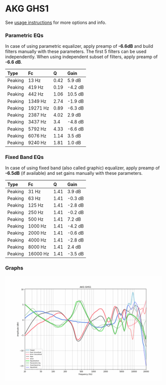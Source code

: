 # AKG GHS1
See [usage instructions](https://github.com/jaakkopasanen/AutoEq#usage) for more options and info.

### Parametric EQs
In case of using parametric equalizer, apply preamp of **-6.6dB** and build filters manually
with these parameters. The first 5 filters can be used independently.
When using independent subset of filters, apply preamp of **-6.6 dB**.

| Type    | Fc       |    Q | Gain    |
|:--------|:---------|:-----|:--------|
| Peaking | 13 Hz    | 0.42 | 5.9 dB  |
| Peaking | 419 Hz   | 0.19 | -4.2 dB |
| Peaking | 442 Hz   | 1.06 | 10.5 dB |
| Peaking | 1349 Hz  | 2.74 | -1.9 dB |
| Peaking | 19271 Hz | 0.89 | -6.3 dB |
| Peaking | 2387 Hz  | 4.02 | 2.9 dB  |
| Peaking | 3437 Hz  | 3.4  | -4.8 dB |
| Peaking | 5792 Hz  | 4.33 | -6.6 dB |
| Peaking | 6076 Hz  | 1.14 | 3.5 dB  |
| Peaking | 9240 Hz  | 1.81 | 1.0 dB  |

### Fixed Band EQs
In case of using fixed band (also called graphic) equalizer, apply preamp of **-6.5dB**
(if available) and set gains manually with these parameters.

| Type    | Fc       |    Q | Gain    |
|:--------|:---------|:-----|:--------|
| Peaking | 31 Hz    | 1.41 | 3.9 dB  |
| Peaking | 63 Hz    | 1.41 | -0.3 dB |
| Peaking | 125 Hz   | 1.41 | -2.8 dB |
| Peaking | 250 Hz   | 1.41 | -0.2 dB |
| Peaking | 500 Hz   | 1.41 | 7.2 dB  |
| Peaking | 1000 Hz  | 1.41 | -4.2 dB |
| Peaking | 2000 Hz  | 1.41 | -0.6 dB |
| Peaking | 4000 Hz  | 1.41 | -2.8 dB |
| Peaking | 8000 Hz  | 1.41 | 2.4 dB  |
| Peaking | 16000 Hz | 1.41 | -3.5 dB |

### Graphs
![](./AKG%20GHS1.png)